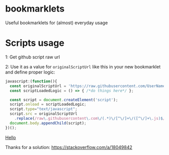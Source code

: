 # bookmarklets
Useful bookmarklets for (almost) everyday usage

# Scripts usage
1: Get github script raw url

2: Use it as a value for `originalScriptUrl` like this in your new bookmarklet and define proper logic:

```javascript
javascript:(function(){
  const originalScriptUrl = 'https://raw.githubusercontent.com/UserName/ProjectName/BranchName/script.js';
  const scriptLoadedLogic = () => { /*do things here*/ };

  const script = document.createElement('script');
  script.onload = scriptLoadedLogic;
  script.type="text/javascript";
  script.src = originalScriptUrl
    .replace(/raw\.githubusercontent\.com\/(.*)\/[^\/]+\/([^\/]+\.js)$/, 'cdn.jsdelivr.net/gh/$1@latest/$2');
  document.body.appendChild(script);
})();
```

<a href="javascript:function my_bookmarklet()
                {alert('Hello World');}
                my_bookmarklet();">Hello</a>

Thanks for a solution: https://stackoverflow.com/a/18049842
